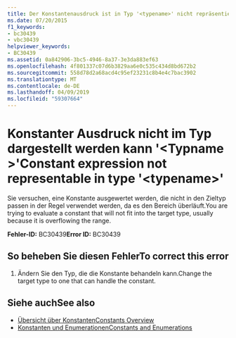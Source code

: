 ```yaml
---
title: Der Konstantenausdruck ist in Typ '<typename>' nicht repräsentierbar.
ms.date: 07/20/2015
f1_keywords:
- bc30439
- vbc30439
helpviewer_keywords:
- BC30439
ms.assetid: 0a842906-3bc5-4946-8a37-3e3da883ef63
ms.openlocfilehash: 4f801337c07d6b3829aa6e0c535c434d8bd672b2
ms.sourcegitcommit: 558d78d2a68acd4c95ef23231c8b4e4c7bac3902
ms.translationtype: MT
ms.contentlocale: de-DE
ms.lasthandoff: 04/09/2019
ms.locfileid: "59307664"
---
```

# <a name="constant-expression-not-representable-in-type-typename"></a><span data-ttu-id="a52fa-102">Konstanter Ausdruck nicht im Typ dargestellt werden kann '\<Typname >'</span><span class="sxs-lookup"><span data-stu-id="a52fa-102">Constant expression not representable in type '\<typename>'</span></span>
<span data-ttu-id="a52fa-103">Sie versuchen, eine Konstante ausgewertet werden, die nicht in den Zieltyp passen in der Regel verwendet werden, da es den Bereich überläuft.</span><span class="sxs-lookup"><span data-stu-id="a52fa-103">You are trying to evaluate a constant that will not fit into the target type, usually because it is overflowing the range.</span></span>  
  
 <span data-ttu-id="a52fa-104">**Fehler-ID:** BC30439</span><span class="sxs-lookup"><span data-stu-id="a52fa-104">**Error ID:** BC30439</span></span>  
  
## <a name="to-correct-this-error"></a><span data-ttu-id="a52fa-105">So beheben Sie diesen Fehler</span><span class="sxs-lookup"><span data-stu-id="a52fa-105">To correct this error</span></span>  
  
1. <span data-ttu-id="a52fa-106">Ändern Sie den Typ, die die Konstante behandeln kann.</span><span class="sxs-lookup"><span data-stu-id="a52fa-106">Change the target type to one that can handle the constant.</span></span>  
  
## <a name="see-also"></a><span data-ttu-id="a52fa-107">Siehe auch</span><span class="sxs-lookup"><span data-stu-id="a52fa-107">See also</span></span>

- [<span data-ttu-id="a52fa-108">Übersicht über Konstanten</span><span class="sxs-lookup"><span data-stu-id="a52fa-108">Constants Overview</span></span>](../../../visual-basic/programming-guide/language-features/constants-enums/constants-overview.md)
- [<span data-ttu-id="a52fa-109">Konstanten und Enumerationen</span><span class="sxs-lookup"><span data-stu-id="a52fa-109">Constants and Enumerations</span></span>](../../../visual-basic/language-reference/constants-and-enumerations.md)
